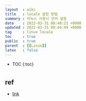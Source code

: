 ```yaml
---
layout  : wiki
title   : locale 설정 방법
summary : 리눅스 사용시 언어 설정 
date    : 2022-03-31 08:40:21 +0900
updated : 2022-03-31 08:44:49 +0900
tag     : linux locale  
toc     : true
public  : true
parent  : [[Linux]] 
latex   : false
---
```

* TOC
{:toc}

# 


## ref
- [link](https://beomi.github.io/2017/07/10/Ubuntu-Locale-to-ko_KR/)

